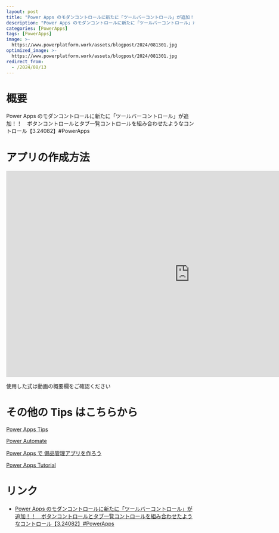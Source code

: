 ```yaml
---
layout: post
title: "Power Apps のモダンコントロールに新たに「ツールバーコントロール」が追加！！　ボタンコントロールとタブ一覧コントロールを組み合わせたようなコントロール【3.24082】#PowerApps"
description: "Power Apps のモダンコントロールに新たに「ツールバーコントロール」が追加！！　ボタンコントロールとタブ一覧コントロールを組み合わせたようなコントロール【3.24082】#PowerAppsを動画で分かりやすく解説"
categories: [PowerApps]
tags: [PowerApps]
image: >-
  https://www.powerplatform.work/assets/blogpost/2024/081301.jpg
optimized_image: >-
  https://www.powerplatform.work/assets/blogpost/2024/081301.jpg
redirect_from:
  - /2024/08/13
---
```



#  概要

Power Apps のモダンコントロールに新たに「ツールバーコントロール」が追加！！　ボタンコントロールとタブ一覧コントロールを組み合わせたようなコントロール【3.24082】#PowerApps


# アプリの作成方法

<iframe width="983" height="553" src="https://www.youtube.com/embed/w8pZkqmINQo" title="YouTube video player" frameborder="0" allow="accelerometer; autoplay; clipboard-write; encrypted-media; gyroscope; picture-in-picture" allowfullscreen></iframe>


使用した式は動画の概要欄をご確認ください


# その他の Tips はこちらから

[Power Apps Tips](https://www.youtube.com/watch?v=VrAQf3JQ7yM&list=PLVhFi1fb3DqakSLVMn22DDcySXh9jtzi- )


[Power Automate](https://www.youtube.com/watch?v=-YnJYT0ASEM&list=PLVhFi1fb3Dqbzic6GieqnLFgD3aTj-eHA)


[Power Apps で 備品管理アプリを作ろう](https://www.youtube.com/playlist?list=PLVhFi1fb3DqZM3HKb8Hea6XEL96990Fyn)


[Power Apps Tutorial](https://www.youtube.com/playlist?list=PLVhFi1fb3DqalxpL974VvAJvV4iWoSbe_)


# リンク


- [Power Apps のモダンコントロールに新たに「ツールバーコントロール」が追加！！　ボタンコントロールとタブ一覧コントロールを組み合わせたようなコントロール【3.24082】#PowerApps](https://www.youtube.com/watch?v=w8pZkqmINQo)

